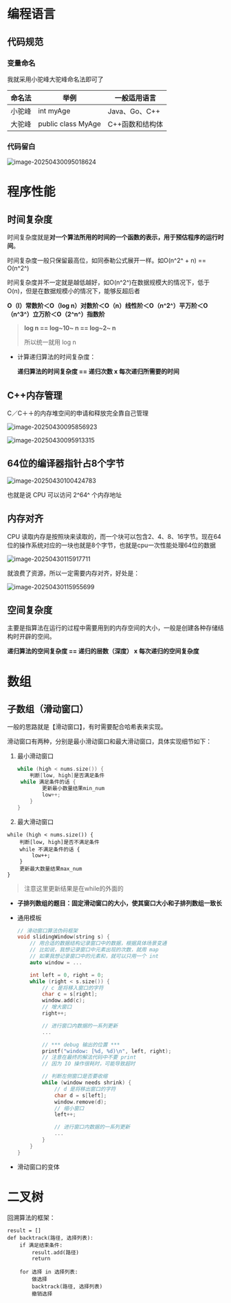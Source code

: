 # 编程语言

## 代码规范

### 变量命名

我就采用小驼峰大驼峰命名法即可了

| 命名法 | 举例               | 一般适用语言    |
| ------ | ------------------ | --------------- |
| 小驼峰 | int myAge          | Java、Go、C++   |
| 大驼峰 | public class MyAge | C++函数和结构体 |

### 代码留白

![image-20250430095018624](assets/image-20250430095018624.png)

# 程序性能

## 时间复杂度

时间复杂度就是**对一个算法所用的时间的一个函数的表示，用于预估程序的运行时间**。

时间复杂度一般只保留最高位，如同泰勒公式展开一样。如O(n^2^ + n) == O(n^2^)



时间复杂度并不一定就是越低越好，如O(n^2^)在数据规模大的情况下，低于O(n)，但是在数据规模小的情况下，能够反超后者

**O（l）常数阶＜O（log n）对数阶＜O（n）线性阶＜O（n^2^）平万阶＜O（n^3^）立万阶＜O（2^n^）指数阶**  

> **log n == log~10~ n ==  log~2~ n** 
>
> 所以统一就用 log n



- 计算递归算法的时间复杂度：

  **递归算法的时间复杂度 == 递归次数 x 每次递归所需要的时间**

## C++内存管理

C／C＋＋的内存堆空间的申请和释放完全靠自己管理

![image-20250430095856923](assets/image-20250430095856923.png)

![image-20250430095913315](assets/image-20250430095913315.png)

## 64位的编译器指针占8个字节

![image-20250430100424783](assets/image-20250430100424783.png)

也就是说 CPU 可以访问 2^64^ 个内存地址

## 内存对齐

CPU 读取内存是按照块来读取的，而一个块可以包含2、4、8、16字节。现在64位的操作系统对应的一块也就是8个字节，也就是cpu一次性能处理64位的数据

![image-20250430115917711](assets/image-20250430115917711.png)

就浪费了资源，所以一定需要内存对齐，好处是：

![image-20250430115955699](assets/image-20250430115955699.png)



## 空间复杂度

主要是指算法在运行的过程中需要用到的内存空间的大小，一般是创建各种存储结构时开辟的空间。

**递归算法的空间复杂度 == 递归的层数（深度） x  每次递归的空间复杂度**

# 数组

## 子数组（滑动窗口）

一般的思路就是【滑动窗口】，有时需要配合哈希表来实现。

滑动窗口有两种，分别是最小滑动窗口和最大滑动窗口，具体实现细节如下：

1. 最小滑动窗口

   ```cpp
   while (high < nums.size()) {
       判断[low, high]是否满足条件
   	while 满足条件的话 {
           更新最小数量结果min_num
           low++;
       }
   }
   ```

   

2. 最大滑动窗口

```
while (high < nums.size()) {
    判断[low, high]是否不满足条件
	while 不满足条件的话 {
        low++;
    }
    更新最大数量结果max_num
}
```

> 注意这里更新结果是在while的外面的

- **子排列数组的题目：固定滑动窗口的大小，使其窗口大小和子排列数组一致长**

- 通用模板

  ```cpp
  // 滑动窗口算法伪码框架
  void slidingWindow(string s) {
      // 用合适的数据结构记录窗口中的数据，根据具体场景变通
      // 比如说，我想记录窗口中元素出现的次数，就用 map
      // 如果我想记录窗口中的元素和，就可以只用一个 int
      auto window = ...
  
      int left = 0, right = 0;
      while (right < s.size()) {
          // c 是将移入窗口的字符
          char c = s[right];
          window.add(c);
          // 增大窗口
          right++;
  
          // 进行窗口内数据的一系列更新
          ...
  
          // *** debug 输出的位置 ***
          printf("window: [%d, %d)\n", left, right);
          // 注意在最终的解法代码中不要 print
          // 因为 IO 操作很耗时，可能导致超时
  
          // 判断左侧窗口是否要收缩
          while (window needs shrink) {
              // d 是将移出窗口的字符
              char d = s[left];
              window.remove(d);
              // 缩小窗口
              left++;
  
              // 进行窗口内数据的一系列更新
              ...
          }
      }
  }
  ```

- 滑动窗口的变体

  





# 二叉树

回溯算法的框架：

```
result = []
def backtrack(路径, 选择列表):
    if 满足结束条件:
        result.add(路径)
        return
    
    for 选择 in 选择列表:
        做选择
        backtrack(路径, 选择列表)
        撤销选择
```













